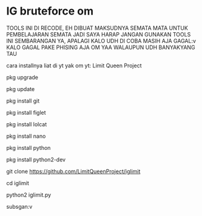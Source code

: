 # IG bruteforce om
TOOLS INI DI RECODE, EH DIBUAT MAKSUDNYA SEMATA MATA UNTUK PEMBELAJARAN SEMATA JADI SAYA HARAP JANGAN GUNAKAN TOOLS INI
SEMBARANGAN YA, APALAGI KALO UDH DI COBA MASIH AJA GAGAL:v
KALO GAGAL PAKE PHISING AJA OM YAA WALAUPUN UDH BANYAKYANG TAU



cara installnya liat di yt yak om yt: Limit Queen Project

pkg upgrade

pkg update

pkg install git

pkg install figlet

pkg install lolcat

pkg install nano

pkg install python

pkg install python2-dev

git clone https://github.com/LimitQueenProject/iglimit

cd iglimit

python2 iglimit.py



subsgan:v
